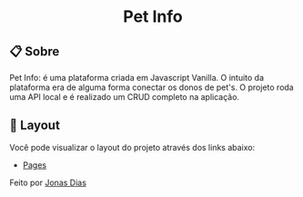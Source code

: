 <h1 align="center">Pet Info</h1>

## 📋 Sobre

Pet Info: é uma plataforma criada em Javascript Vanilla. O intuito da plataforma era de alguma forma conectar os donos de pet's. O projeto roda uma API local e é realizado um CRUD completo na aplicação.

## 🔖 Layout

Você pode visualizar o layout do projeto através dos links abaixo:

- [Pages](https://kenzie-academy-brasil-developers.github.io/petinfobase-devjonass/pages/register/index.html) 


Feito por [Jonas Dias](https://www.linkedin.com/in/jonas-diass/)
